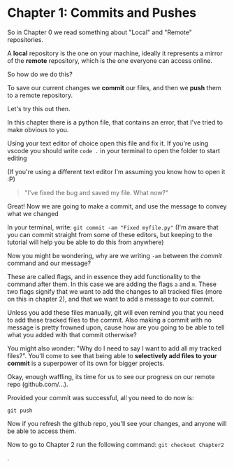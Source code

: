 # Chapter 1: Commits and Pushes

So in Chapter 0 we read something about "Local" and "Remote" repositories. 

A **local** repository is the one on your machine, ideally it represents a mirror of the **remote** repository, which is the one everyone can access online.

So how do we do this?

To save our current changes we **commit** our files, and then we **push** them to a remote repository.

Let's try this out then.

In this chapter there is a python file, that contains an error, that I've tried to make obvious to you.

Using your text editor of choice open this file and fix it. If you're using vscode you should write `code .` in your terminal to open the folder to start editing

(If you're using a different text editor I'm assuming you know how to open it :P)

> "I've fixed the bug and saved my file. What now?"

Great! Now we are going to make a commit, and use the message to convey what we changed

In your terminal, write: `git commit -am "Fixed myfile.py"` 
(I'm aware that you can commit straight from some of these editors, but keeping to the tutorial will help you be able to do this from anywhere)

Now you might be wondering, why are we writing `-am` between the *commit* command and our message?

These are called flags, and in essence they add functionality to the command after them. In this case we are adding the flags `a` and `m`. These two flags signify that we want to add the changes to all tracked files (more on this in chapter 2), and that we want to add a message to our commit.

Unless you add these files manually, git will even remind you that you need to add these tracked files to the commit. Also making a commit with no message is pretty frowned upon, cause how are you going to be able to tell what you added with that commit otherwise?

You might also wonder: "Why do I need to say I want to add all my tracked files?". You'll come to see that being able to **selectively add files to your commit** is a superpower of its own for bigger projects.

Okay, enough waffling, its time for us to see our progress on our remote repo (github.com/...).

Provided your commit was successful, all you need to do now is:

`git push`

Now if you refresh the github repo, you'll see your changes, and anyone will be able to access them.

Now to go to Chapter 2 run the following command:
`git checkout Chapter2`


.


